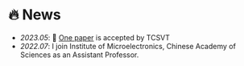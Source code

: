 # 🔥 News 

- *2023.05*: 🎉 [One paper](https://ieeexplore.ieee.org/document/10119236) is accepted by TCSVT
- *2022.07*: I join Institute of Microelectronics, Chinese Academy of Sciences as an Assistant Professor.

